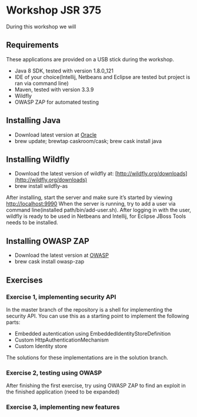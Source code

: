 # Workshop JSR 375

During this workshop we will 

## Requirements
These applications are provided on a USB stick during the workshop.

- Java 8 SDK, tested with version 1.8.0_121
- IDE of your choice(Intellij, Netbeans and Eclipse are tested but project is ran via command line)
- Maven, tested with version 3.3.9
- Wildfly
- OWASP ZAP for automated testing

## Installing Java
- Download latest version at [Oracle](http://www.oracle.com/technetwork/java/javase/downloads/jdk8-downloads-2133151.html)
- brew update; brewtap caskroom/cask; brew cask install java


## Installing Wildfly
- Download the latest version of wildfly at: [http://wildfly.org/downloads](http://wildfly.org/downloads)
- brew install wildfly-as

After installing, start the server and make sure it’s started by viewing [http://localhost:9990](http://localhost:9990)
When the server is running, try to add a user via command line(installed path/bin/add-user.sh).
After logging in with the user, wildfly is ready to be used in Netbeans and Intellij, for Eclipse JBoss Tools needs to be installed.

## Installing OWASP ZAP
- Download the latest version at [OWASP](https://www.owasp.org/index.php/OWASP_Zed_Attack_Proxy_Project)
- brew cask install owasp-zap

## Exercises


### Exercise 1, implementing security API
In the master branch of the repository is a shell for implementing the security API. You can use this as a starting point to implement the following parts:
- Embedded autentication using EmbeddedIdentityStoreDefinition
- Custom HttpAuthenticationMechanism
- Custom Identity store

The solutions for these implementations are in the solution branch.

### Exercise 2, testing using OWASP
After finishing the first exercise, try using OWASP ZAP to find an exploit in the finished application
(need to be expanded)

### Exercise 3, implementing new features 

